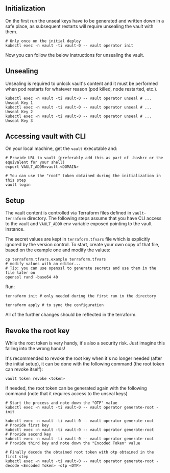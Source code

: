 ## Initialization
On the first run the unseal keys have to be generated and written down in a safe place, as subsequent restarts will require unsealing the vault with them.

```
# Only once on the initial deploy
kubectl exec -n vault -ti vault-0 -- vault operator init
```

Now you can follow the below instructions for unsealing the vault.

## Unsealing
Unsealing is required to unlock vault's content and it must be performed when pod restarts for whatever reason (pod killed, node restarted, etc.).
```
kubectl exec -n vault -ti vault-0 -- vault operator unseal # ... Unseal Key 1
kubectl exec -n vault -ti vault-0 -- vault operator unseal # ... Unseal Key 2
kubectl exec -n vault -ti vault-0 -- vault operator unseal # ... Unseal Key 3
```

## Accessing vault with CLI
On your local machine, get the `vault` executable and:
```
# Provide URL to vault (preferably add this as part of .bashrc or the equivalent for your shell)
export VAULT_ADDR=vault.<DOMAIN>

# You can use the "root" token obtained during the initialization in this step
vault login
```

## Setup
The vault content is controlled via Terraform files defined in `vault-terraform` directory.
The following steps assume that you have CLI access to the vault and `VAULT_ADDR` env variable exposed pointing to the vault instance.

The secret values are kept in `terraform.tfvars` file which is explicitly ignored by the version control.
To start, create your own copy of that file, based on the example one and modify the values:
```
cp terraform.tfvars.example terraform.tfvars
# modify values with an editor...
# Tip: you can use openssl to generate secrets and use them in the file later on
openssl rand -base64 40
```

Run:
```
terraform init # only needed during the first run in the directory

terraform apply # to sync the configuration
```

All of the further changes should be reflected in the terraform.


## Revoke the root key
While the root token is very handy, it's also a security risk.
Just imagine this falling into the wrong hands!

It's recommended to revoke the root key when it's no longer needed (after the initial setup), it can be done with the following command (the root token can revoke itself):
```
vault token revoke <token>
```

If needed, the root token can be generated again with the following command (note that it requires access to the unseal keys)
```
# Start the process and note down the "OTP" value
kubectl exec -n vault -ti vault-0 -- vault operator generate-root -init

kubectl exec -n vault -ti vault-0 -- vault operator generate-root
# Provide first key
kubectl exec -n vault -ti vault-0 -- vault operator generate-root
# Provide second key
kubectl exec -n vault -ti vault-0 -- vault operator generate-root
# Provide third key and note down the "Encoded Token" value

# Finally decode the obtained root token with otp obtained in the first step
kubectl exec -n vault -ti vault-0 -- vault operator generate-root -decode <Encoded Token> -otp <OTP>
```
